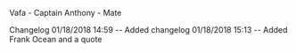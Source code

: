 Vafa - Captain
Anthony - Mate

Changelog
01/18/2018 14:59 -- Added changelog
01/18/2018 15:13 -- Added Frank Ocean and a quote
